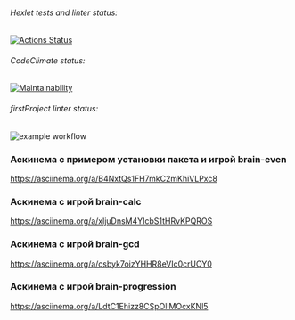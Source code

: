 ###### Hexlet tests and linter status:
[![Actions Status](https://github.com/natakhrom/frontend-project-lvl1/workflows/hexlet-check/badge.svg)](https://github.com/natakhrom/frontend-project-lvl1/actions)
###### CodeClimate status:
[![Maintainability](https://api.codeclimate.com/v1/badges/c71ccd7febcdf7defd69/maintainability)](https://codeclimate.com/github/natakhrom/frontend-project-lvl1/maintainability)
###### firstProject linter status:
![example workflow](https://github.com/natakhrom/frontend-project-lvl1/actions/workflows/firstProject.yml/badge.svg)


### Аскинема с примером установки пакета и игрой brain-even
https://asciinema.org/a/B4NxtQs1FH7mkC2mKhiVLPxc8

### Аскинема с игрой brain-calc
https://asciinema.org/a/xljuDnsM4YIcbS1tHRvKPQROS

### Аскинема с игрой brain-gcd
https://asciinema.org/a/csbyk7oizYHHR8eVIc0crUOY0

### Аскинема с игрой brain-progression
https://asciinema.org/a/LdtC1Ehizz8CSpOllMOcxKNl5